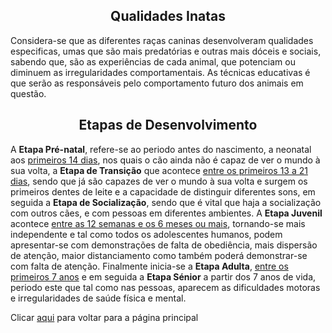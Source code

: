<h2 style="text-align:center"> Qualidades Inatas </h2>
Considera-se que as diferentes raças caninas desenvolveram qualidades especificas, umas que são mais predatórias e outras mais dóceis e sociais, sabendo que, são as experiências de cada animal, que potenciam ou diminuem as irregularidades comportamentais. As técnicas educativas é que serão as responsáveis pelo comportamento futuro dos animais em questão. 

<h2 style="text-align:center">Etapas de Desenvolvimento</h2>



A **Etapa Pré-natal**, refere-se ao periodo antes do nascimento, a neonatal aos <ins>primeiros 14 dias</ins>, nos quais o cão ainda não é capaz de ver o mundo à sua volta, a **Etapa de Transição** que acontece <ins>entre os primeiros 13 a 21 dias</ins>, sendo que já são capazes de ver o mundo à sua volta e surgem os primeiros dentes de leite e a capacidade de distinguir diferentes sons, em seguida a **Etapa de Socialização**, sendo que é vital que haja a socialização com outros cães, e com pessoas em diferentes ambientes. A **Etapa Juvenil** acontece <ins>entre as 12 semanas e os 6 meses ou mais</ins>, tornando-se mais independente e tal como todos os adolescentes humanos, podem apresentar-se com demonstrações de falta de obediência, mais dispersão de atenção, maior distanciamento como também poderá demonstrar-se com falta de atenção. Finalmente inicia-se a **Etapa Adulta**, <ins>entre os primeiros 7 anos</ins> e em seguida a **Etapa Sénior** a partir dos 7 anos de vida, periodo este que tal como nas pessoas, aparecem as dificuldades motoras e irregularidades de saúde física e mental. 

Clicar [aqui](../README.md) para voltar para a página principal